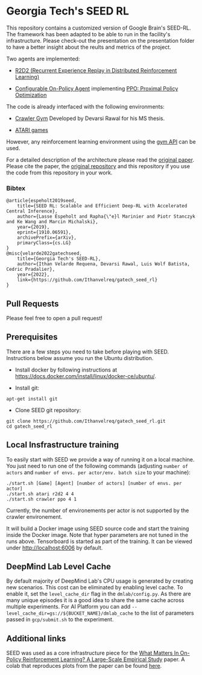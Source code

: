 # Georgia Tech's SEED RL
This repository contains a customized version of Google Brain's SEED-RL. The framework has been adapted to be able to run in the facility's infrastructure. Please check-out the presentation on the presentation folder to have a better insight about the reults and metrics of the project.

Two agents are implemented:

- [R2D2 (Recurrent Experience Replay in Distributed Reinforcement Learning)](https://openreview.net/forum?id=r1lyTjAqYX)

- [Configurable On-Policy Agent](https://arxiv.org/abs/2006.05990) implementing [PPO: Proximal Policy Optimization](https://arxiv.org/abs/1707.06347)

The code is already interfaced with the following environments:

- [Crawler Gym](https://github.com/devarsi-rawal/crawler_gym) Developed by Devarsi Rawal for his MS thesis.

- [ATARI games](https://github.com/openai/atari-py/tree/master/atari_py)

However, any reinforcement learning environment using the [gym
API](https://github.com/openai/gym/blob/master/gym/core.py) can be used.

For a detailed description of the architecture please read the
[original paper](https://arxiv.org/abs/1910.06591).
Please cite the paper, the [original repository](https://github.com/google-research/seed_rl) and this repository if you use the code from this repository in your work.

### Bibtex

```
@article{espeholt2019seed,
    title={SEED RL: Scalable and Efficient Deep-RL with Accelerated Central Inference},
    author={Lasse Espeholt and Rapha{\"e}l Marinier and Piotr Stanczyk and Ke Wang and Marcin Michalski},
    year={2019},
    eprint={1910.06591},
    archivePrefix={arXiv},
    primaryClass={cs.LG}
}
@misc{velarde2022gatechseed,
    title={Georgia Tech's SEED-RL},
    author={Ithan Velarde Requena, Devarsi Rawal, Luis Wolf Batista, Cedric Pradalier},
    year={2022},
    link={https://github.com/Ithanvelreq/gatech_seed_rl}
}
```

## Pull Requests

Please feel free to open a pull request!

## Prerequisites

There are a few steps you need to take before playing with SEED. Instructions
below assume you run the Ubuntu distribution.

- Install docker by following instructions at https://docs.docker.com/install/linux/docker-ce/ubuntu/.

- Install git:

```shell
apt-get install git
```

- Clone SEED git repository:

```shell
git clone https://github.com/Ithanvelreq/gatech_seed_rl.git
cd gatech_seed_rl
```

## Local Insfrastructure training

To easily start with SEED we provide a way of running it on a local
machine. You just need to run one of the following commands (adjusting
`number of actors` and `number of envs. per actor/env. batch size`
to your machine):

```shell
./start.sh [Game] [Agent] [number of actors] [number of envs. per actor]
./start.sh atari r2d2 4 4
./start.sh crawler ppo 4 1
```
Currently, the number of environements per actor is not supported by the crawler environement.

It will build a Docker image using SEED source code and start the training
inside the Docker image. Note that hyper parameters are not tuned in the runs
above. Tensorboard is started as part of the training. It can be viewed under
[http://localhost:6006](http://localhost:6006) by default.


## DeepMind Lab Level Cache

By default majority of DeepMind Lab's CPU usage is generated by creating new
scenarios. This cost can be eliminated by enabling level cache. To enable it,
set the ```level_cache_dir``` flag in the ```dmlab/config.py```.
As there are many unique episodes it is a good idea to share the same cache
across multiple experiments.
For AI Platform you can add
```--level_cache_dir=gs://${BUCKET_NAME}/dmlab_cache```
to the list of parameters passed in ```gcp/submit.sh``` to the experiment.

## Additional links

SEED was used as a core infrastructure piece for the [What Matters In On-Policy Reinforcement Learning? A Large-Scale Empirical Study](https://arxiv.org/abs/2006.05990) paper.
A colab that reproduces plots from the paper can be found [here](https://github.com/google-research/seed_rl/tree/master/mujoco/what_matters_in_on_policy_rl.ipynb).
